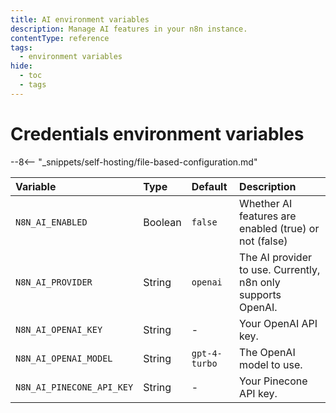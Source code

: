 ```yaml
---
title: AI environment variables
description: Manage AI features in your n8n instance.
contentType: reference
tags:
  - environment variables
hide:
  - toc
  - tags
---
```


# Credentials environment variables

--8<-- "_snippets/self-hosting/file-based-configuration.md"

| Variable | Type  | Default  | Description |
| :------- | :---- | :------- | :---------- |
| `N8N_AI_ENABLED` | Boolean | `false` | Whether AI features are enabled (true) or not (false) |
| `N8N_AI_PROVIDER` | String | `openai` | The AI provider to use. Currently, n8n only supports OpenAI. |
| `N8N_AI_OPENAI_KEY` | String | - | Your OpenAI API key. |
| `N8N_AI_OPENAI_MODEL` | String | `gpt-4-turbo` | The OpenAI model to use. |
| `N8N_AI_PINECONE_API_KEY` | String | - | Your Pinecone API key. |
